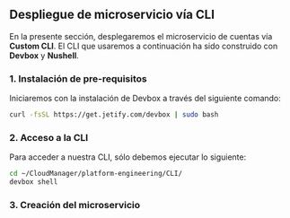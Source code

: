 ## Despliegue de microservicio vía CLI

En la presente sección, desplegaremos el microservicio de cuentas vía __Custom CLI__. El CLI que usaremos a continuación ha sido construido con __Devbox__ y __Nushell__.

### 1. Instalación de pre-requisitos

Iniciaremos con la instalación de Devbox a través del siguiente comando:

```bash
curl -fsSL https://get.jetify.com/devbox | sudo bash
```

### 2. Acceso a la CLI

Para acceder a nuestra CLI, sólo debemos ejecutar lo siguiente:

```bash
cd ~/CloudManager/platform-engineering/CLI/
devbox shell
```

### 3. Creación del microservicio
